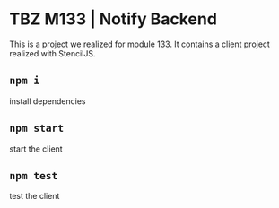 # TBZ M133 | Notify Backend

This is a project we realized for module 133. It contains a client project realized with StencilJS.

## `npm i`

install dependencies

## `npm start`

start the client

## `npm test`

test the client
